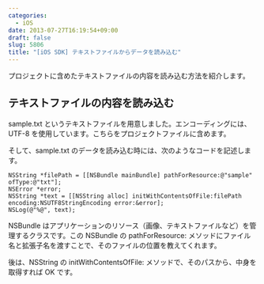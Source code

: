 ```yaml
---
categories:
  - iOS
date: 2013-07-27T16:19:54+09:00
draft: false
slug: 5806
title: "[iOS SDK] テキストファイルからデータを読み込む"
---
```


プロジェクトに含めたテキストファイルの内容を読み込む方法を紹介します。

## テキストファイルの内容を読み込む

sample.txt というテキストファイルを用意しました。エンコーディングには、UTF-8 を使用しています。こちらをプロジェクトファイルに含めます。

そして、sample.txt のデータを読み込む時には、次のようなコードを記述します。

```
NSString *filePath = [[NSBundle mainBundle] pathForResource:@"sample" ofType:@"txt"];
NSError *error;
NSString *text = [[NSString alloc] initWithContentsOfFile:filePath encoding:NSUTF8StringEncoding error:&error];
NSLog(@"%@", text);
```

NSBundle はアプリケーションのリソース（画像、テキストファイルなど）を管理するクラスです。この NSBundle の pathForResource: メソッドにファイル名と拡張子名を渡すことで、そのファイルの位置を教えてくれます。

後は、NSString の initWithContentsOfFile: メソッドで、そのパスから、中身を取得すれば OK です。
